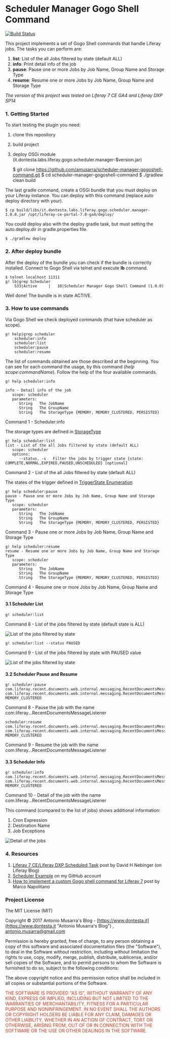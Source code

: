 # Scheduler Manager Gogo Shell Command

[![Build Status](https://travis-ci.org/amusarra/scheduler-manager-gogoshell-command.svg?branch=master)](https://travis-ci.org/amusarra/scheduler-manager-gogoshell-command)

This project implements a set of Gogo Shell commands that handle Liferay jobs. The tasks you can perform are:

1.  **list**: List of the all Jobs filtered by state (default ALL)
2.  **info**: Print detail info of the job
3.	**pause**: Pause one or more Jobs by Job Name, Group Name and Storage Type
4.	**resume**: Resume one or more Jobs by Job Name, Group Name and Storage Type

_The version of this project was tested on Liferay 7 CE GA4 and Liferay DXP SP14_

### 1. Getting Started
To start testing the plugin you need:


1.  clone this repository
2.  build project
3.	deploy OSGi module (it.dontesta.labs.liferay.gogo.scheduler.manager-$version.jar)


	$ git clone https://github.com/amusarra/scheduler-manager-gogoshell-command.git
	$ cd scheduler-manager-gogoshell-command
	$ ./gradlew clean build

The last gradle command, create a OSGi bundle that you must deploy on your Liferay instance. You can deploy with this command (replace auto deploy directory with your).


	$ cp build/libs/it.dontesta.labs.liferay.gogo.scheduler.manager-1.0.0.jar /opt/liferay-ce-portal-7.0-ga4/deploy/

You could deploy also with the deploy gradle task, but must setting the auto.deploy.dir in gradle.properties file.

	$ ./gradlew deploy

### 2. After deploy bundle
After the deploy of the bundle you can check if the bundle is correctly installed. Connect to Gogo Shell via telnet  and execute **lb** command.

	$ telnet localhost 11311
	g! lb|grep Scheduler
		533|Active     |   10|Scheduler Manager Gogo Shell Command (1.0.0)

Well done! The bundle is in state ACTIVE.


### 3. How to use commands
Via Gogo Shell we check deployed commands (that have scheduler as scope).


	g! help|grep scheduler
		scheduler:info
		scheduler:list
		scheduler:pause
		scheduler:resume
The list of commands obtained are those described at the beginning. You can see for each command the usage, by this command (_help scope:commandName_). Follow the help of the four available commands.

	g! help scheduler:info
	
	info - Detail info of the job
	   scope: scheduler
	   parameters:
	      String   The JobName
	      String   The GroupName
	      String   The StorageType {MEMORY, MEMORY_CLUSTERED, PERSISTED}

Command 1 - Scheduler:info

The storage types are defined in [StorageType](https://github.com/liferay/liferay-portal/blob/master/portal-kernel/src/com/liferay/portal/kernel/scheduler/StorageType.java "StorageType Enumeration")   

	g! help scheduler:list
	list - List of the all Jobs filtered by state (default ALL)
	   scope: scheduler
	   options:
	      --status, -s   Filter the jobs by trigger state {state: COMPLETE,NORMAL,EXPIRED,PAUSED,UNSCHEDULED} [optional]

Command 2 - List of the all Jobs filtered by state (default ALL) 

The states of the trigger defined in [TriggerState Enumeration](https://github.com/liferay/liferay-portal/blob/master/portal-kernel/src/com/liferay/portal/kernel/scheduler/TriggerState.java "TriggerState Enumeration") 

	g! help scheduler:pause
	pause - Pause one or more Jobs by Job Name, Group Name and Storage Type
	   scope: scheduler
	   parameters:
	      String   The JobName
	      String   The GroupName
	      String   The StorageType {MEMORY, MEMORY_CLUSTERED, PERSISTED}

Command 3 - Pause one or more Jobs by Job Name, Group Name and Storage Type 

	g! help scheduler:resume
	resume - Resume one or more Jobs by Job Name, Group Name and Storage Type
	   scope: scheduler
	   parameters:
	      String   The JobName
	      String   The GroupName
	      String   The StorageType {MEMORY, MEMORY_CLUSTERED, PERSISTED}
Command 4 - Resume one or more Jobs by Job Name, Group Name and Storage Type 


#### 3.1 Scheduler List


	g! scheduler:list

Command 8 - List of the jobs filtered by state (default state is ALL)

![List of the jobs filtered by state](https://www.dontesta.it/wp-content/uploads/2017/07/scheduler-manager-gogoshell-command-list-all.png "List of the jobs filtered by state") 


	g! scheduler:list --status PAUSED
Command 9 - List of the jobs filtered by state with PAUSED value 

![List of the jobs filtered by state](https://www.dontesta.it/wp-content/uploads/2017/07/scheduler-manager-gogoshell-command-list-paused.png "List of the jobs filtered by state") 


#### 3.2 Scheduler Pause and Resume

	g! scheduler:pause com.liferay.recent.documents.web.internal.messaging.RecentDocumentsMessageListener com.liferay.recent.documents.web.internal.messaging.RecentDocumentsMessageListener MEMORY_CLUSTERED
Command 8 - Pause the job with the name com.liferay...RecentDocumentsMessageListener

	scheduler:resume com.liferay.recent.documents.web.internal.messaging.RecentDocumentsMessageListener com.liferay.recent.documents.web.internal.messaging.RecentDocumentsMessageListener MEMORY_CLUSTERED

Command 9 - Resume the job with the name com.liferay...RecentDocumentsMessageListener

#### 3.3 Scheduler Info


	g! scheduler:info com.liferay.recent.documents.web.internal.messaging.RecentDocumentsMessageListener com.liferay.recent.documents.web.internal.messaging.RecentDocumentsMessageListener MEMORY_CLUSTERED
Command 10 - Detail of the job with the name com.liferay...RecentDocumentsMessageListener

This command (compared to the list of jobs) shows additional information:

1.  Cron Expression
2.  Destination Name
3.	Job Exceptions

![Detail of the jobs](https://www.dontesta.it/wp-content/uploads/2017/07/scheduler-manager-gogoshell-command-info.png "Detail of the jobs") 


### 4. Resources

1.  [Liferay 7 CE/Liferay DXP Scheduled Task](https://web.liferay.com/it/web/user.26526/blog/-/blogs/liferay-7-ce-liferay-dxp-scheduled-tasks "Liferay 7 CE/Liferay DXP Scheduled Tasks") post by David H Nebinger (on Liferay Blog)
2.  [Scheduler Example](https://github.com/amusarra/liferay-italia-bo-usergroup/tree/master/modules/application-configuration/scheduler-app "Scheduler Example") on my GitHub account
3.	[How to implement a custom Gogo shell command for Liferay 7](http://www.marconapolitano.it/en/liferay/86-how-to-implement-a-custom-gogo-shell-command-for-liferay-7.html "How to implement a custom Gogo shell command for Liferay 7") post by Marco Napolitano

	      
### Project License
The MIT License (MIT)

Copyright &copy; 2017 Antonio Musarra's Blog - [https://www.dontesta.it](https://www.dontesta.it "Antonio Musarra's Blog") , [antonio.musarra@gmail.com](mailto:antonio.musarra@gmail.com "Antonio Musarra Email") 

Permission is hereby granted, free of charge, to any person obtaining a copy
of this software and associated documentation files (the "Software"), to deal
in the Software without restriction, including without limitation the rights
to use, copy, modify, merge, publish, distribute, sublicense, and/or sell
copies of the Software, and to permit persons to whom the Software is
furnished to do so, subject to the following conditions:

The above copyright notice and this permission notice shall be included in all
copies or substantial portions of the Software.

<span style="color:#D83410">
	THE SOFTWARE IS PROVIDED "AS IS", WITHOUT WARRANTY OF ANY KIND, EXPRESS OR
	IMPLIED, INCLUDING BUT NOT LIMITED TO THE WARRANTIES OF MERCHANTABILITY,
	FITNESS FOR A PARTICULAR PURPOSE AND NONINFRINGEMENT. IN NO EVENT SHALL THE
	AUTHORS OR COPYRIGHT HOLDERS BE LIABLE FOR ANY CLAIM, DAMAGES OR OTHER
	LIABILITY, WHETHER IN AN ACTION OF CONTRACT, TORT OR OTHERWISE, ARISING FROM,
	OUT OF OR IN CONNECTION WITH THE SOFTWARE OR THE USE OR OTHER DEALINGS IN THE
	SOFTWARE.
<span>